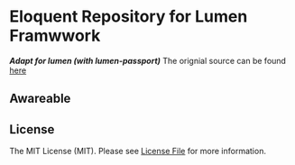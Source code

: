 # Eloquent Repository for Lumen Framwwork
***Adapt for lumen (with lumen-passport)***
The orignial source can be found [here](https://github.com/orkhanahmadov/eloquent-repository)


## Awareable 


## License

The MIT License (MIT). Please see [License File](LICENSE.md) for more information.
